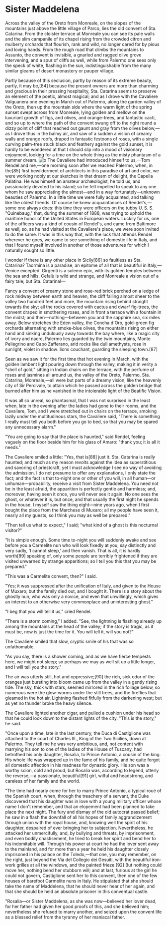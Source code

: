 # Sister Maddelena
Across the valley of the Oreto from Monreale, on the slopes of the mountains just above the little village of Parco, lies the old convent of Sta. Catarina. From the cloister terrace at Monreale you can see its pale walls and the slim campanile of its chapel rising from the crowded citron and mulberry orchards that flourish, rank and wild, no longer cared for by pious and loving hands. From the rough road that climbs the mountains to Assunto, the convent is invisible, a gnarled and ragged olive grove intervening, and a spur of cliffs as well, while from Palermo one sees only the speck of white, flashing in the sun, indistinguishable from the many similar gleams of desert monastery or pauper village.

Partly because of this seclusion, partly by reason of its extreme beauty, partly, it may be,[84] because the present owners are more than charming and gracious in their pressing hospitality, Sta. Catarina seems to preserve an element of the poetic, almost magical; and as I drove with the Cavaliere Valguanera one evening in March out of Palermo, along the garden valley of the Oreto, then up the mountain side where the warm light of the spring sunset swept across from Monreale, lying golden and mellow on the luxuriant growth of figs, and olives, and orange-trees, and fantastic cacti, and so up to where the path of the convent swung off to the right round a dizzy point of cliff that reached out gaunt and gray from the olives below,—as I drove thus in the balmy air, and saw of a sudden a vision of creamy walls and orange roofs, draped in fantastic festoons of roses, with a single curving palm-tree stuck black and feathery against the gold sunset, it is hardly to be wondered at that I should slip into a mood of visionary enjoyment, looking for a time on the whole thing as the misty phantasm of a summer dream.
![o](https://therightsofnature.org/wp-content/uploads/2018/01/turkey-3048299_1920.jpg)
The Cavaliere had introduced himself to us,—Tom Rendel and me,—one morning soon after we reached Palermo, when, in the[85] first bewilderment of architects in this paradise of art and color, we were working nobly at our sketches in that dream of delight, the Capella Palatina. He was himself an amateur archæologist, he told us, and passionately devoted to his island; so he felt impelled to speak to any one whom he saw appreciating the almost—and in a way fortunately—unknown beauties of Palermo. In a little time we were fully acquainted, and talking like the oldest friends. Of course he knew acquaintances of Rendel's,—some one always does: this time they were officers on the tubby U. S. S. "Quinebaug," that, during the summer of 1888, was trying to uphold the maritime honor of the United States in European waters. Luckily for us, one of the officers was a kind of cousin of Rendel's, and came from Baltimore as well, so, as he had visited at the Cavaliere's place, we were soon invited to do the same. It was in this way that, with the luck that attends Rendel wherever he goes, we came to see something of domestic life in Italy, and that I found myself involved in another of those adventures for which I naturally sought so little.

I wonder if there is any other place in Sicily[86] so faultless as Sta. Catarina? Taormina is a paradise, an epitome of all that is beautiful in Italy,—Venice excepted. Girgenti is a solemn epic, with its golden temples between the sea and hills. Cefalù is wild and strange, and Monreale a vision out of a fairy tale; but Sta. Catarina!—

Fancy a convent of creamy stone and rose-red brick perched on a ledge of rock midway between earth and heaven, the cliff falling almost sheer to the valley two hundred feet and more, the mountain rising behind straight towards the sky; all the rocks covered with cactus and dwarf fig-trees, the convent draped in smothering roses, and in front a terrace with a fountain in the midst; and then—nothing—between you and the sapphire sea, six miles away. Below stretches the Eden valley, the Concha d'Oro, gold-green fig orchards alternating with smoke-blue olives, the mountains rising on either hand and sinking undulously away towards the bay where, like a magic city of ivory and nacre, Palermo lies guarded by the twin mountains, Monte Pellegrino and Capo Zafferano, arid rocks like dull amethysts, rose in sunlight, violet in shadow: lions couchant, guarding the sleeping town.[87]

Seen as we saw it for the first time that hot evening in March, with the golden lambent light pouring down through the valley, making it in verity a "shell of gold," sitting in Indian chairs on the terrace, with the perfume of roses and jasmines all around us, the valley of the Oreto, Palermo, Sta. Catarina, Monreale,—all were but parts of a dreamy vision, like the heavenly city of Sir Percivale, to attain which he passed across the golden bridge that burned after him as he vanished in the intolerable light of the Beatific Vision.

It was all so unreal, so phantasmal, that I was not surprised in the least when, late in the evening after the ladies had gone to their rooms, and the Cavaliere, Tom, and I were stretched out in chairs on the terrace, smoking lazily under the multitudinous stars, the Cavaliere said, "There is something I really must tell you both before you go to bed, so that you may be spared any unnecessary alarm."

"You are going to say that the place is haunted," said Rendel, feeling vaguely on the floor beside him for his glass of Amaro: "thank you; it is all it needs."

The Cavaliere smiled a little: "Yes, that is[88] just it. Sta. Catarina is really haunted; and much as my reason revolts against the idea as superstitious and savoring of priestcraft, yet I must acknowledge I see no way of avoiding the admission. I do not presume to offer any explanations, I only state the fact; and the fact is that to-night one or other of you will, in all human—or unhuman—probability, receive a visit from Sister Maddelena. You need not be in the least afraid, the apparition is perfectly gentle and harmless; and, moreover, having seen it once, you will never see it again. No one sees the ghost, or whatever it is, but once, and that usually the first night he spends in the house. I myself saw the thing eight—nine years ago, when I first bought the place from the Marchese di Muxaro; all my people have seen it, nearly all my guests, so I think you may as well be prepared."

"Then tell us what to expect," I said; "what kind of a ghost is this nocturnal visitor?"

"It is simple enough. Some time to-night you will suddenly awake and see before you a Carmelite nun who will look fixedly at you, say distinctly and very sadly, 'I cannot sleep,' and then vanish. That is all, it is hardly worth[89] speaking of, only some people are terribly frightened if they are visited unwarned by strange apparitions; so I tell you this that you may be prepared."

"This was a Carmelite convent, then?" I said.

"Yes; it was suppressed after the unification of Italy, and given to the House of Muxaro; but the family died out, and I bought it. There is a story about the ghostly nun, who was only a novice, and even that unwillingly, which gives an interest to an otherwise very commonplace and uninteresting ghost."

"I beg that you will tell it us," cried Rendel.

"There is a storm coming," I added. "See, the lightning is flashing already up among the mountains at the head of the valley; if the story is tragic, as it must be, now is just the time for it. You will tell it, will you not?"

The Cavaliere smiled that slow, cryptic smile of his that was so unfathomable.

"As you say, there is a shower coming, and as we have fierce tempests here, we might not sleep; so perhaps we may as well sit up a little longer, and I will tell you the story."

The air was utterly still, hot and oppressive;[90] the rich, sick odor of the oranges just bursting into bloom came up from the valley in a gently rising tide. The sky, thick with stars, seemed mirrored in the rich foliage below, so numerous were the glow-worms under the still trees, and the fireflies that gleamed in the hot air. Lightning flashed fitfully from the darkening west; but as yet no thunder broke the heavy silence.

The Cavaliere lighted another cigar, and pulled a cushion under his head so that he could look down to the distant lights of the city. "This is the story," he said.

"Once upon a time, late in the last century, the Duca di Castiglione was attached to the court of Charles III., King of the Two Sicilies, down at Palermo. They tell me he was very ambitious, and, not content with marrying his son to one of the ladies of the House of Tuscany, had betrothed his only daughter, Rosalia, to Prince Antonio, a cousin of the king. His whole life was wrapped up in the fame of his family, and he quite forgot all domestic affection in his madness for dynastic glory. His son was a worthy scion, cold and proud; but Rosalia was, according to legend, utterly the reverse,—a passionate, beautiful[91] girl, wilful and headstrong, and careless of her family and the world.

"The time had nearly come for her to marry Prince Antonio, a typical roué of the Spanish court, when, through the treachery of a servant, the Duke discovered that his daughter was in love with a young military officer whose name I don't remember, and that an elopement had been planned to take place the next night. The fury and dismay of the old autocrat passed belief; he saw in a flash the downfall of all his hopes of family aggrandizement through union with the royal house, and, knowing well the spirit of his daughter, despaired of ever bringing her to subjection. Nevertheless, he attacked her unmercifully, and, by bullying and threats, by imprisonment, and even bodily chastisement, he tried to break her spirit and bend her to his indomitable will. Through his power at court he had the lover sent away to the mainland, and for more than a year he held his daughter closely imprisoned in his palace on the Toledo,—that one, you may remember, on the right, just beyond the Via del Collegio dei Gesuiti, with the beautiful iron-work grilles at all the windows, and the painted frieze.[92] But nothing could move her, nothing bend her stubborn will; and at last, furious at the girl he could not govern, Castiglione sent her to this convent, then one of the few houses of barefoot Carmelite nuns in Italy. He stipulated that she should take the name of Maddelena, that he should never hear of her again, and that she should be held an absolute prisoner in this conventual castle.

"Rosalia—or Sister Maddelena, as she was now—believed her lover dead, for her father had given her good proofs of this, and she believed him; nevertheless she refused to marry another, and seized upon the convent life as a blessed relief from the tyranny of her maniacal father.
